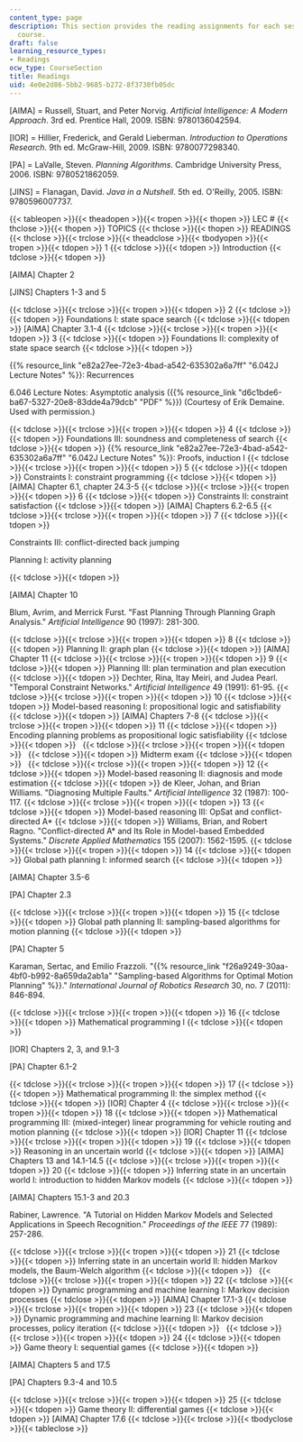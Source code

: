 ```yaml
---
content_type: page
description: This section provides the reading assignments for each session of the
  course.
draft: false
learning_resource_types:
- Readings
ocw_type: CourseSection
title: Readings
uid: 4e0e2d86-5bb2-9685-b272-8f3730fb05dc
---
```

\[AIMA\] = Russell, Stuart, and Peter Norvig. *Artificial Intelligence: A Modern Approach*. 3rd ed. Prentice Hall, 2009. ISBN: 9780136042594.

\[IOR\] = Hillier, Frederick, and Gerald Lieberman. *Introduction to Operations Research*. 9th ed. McGraw-Hill, 2009. ISBN: 9780077298340.

\[PA\] = LaValle, Steven. *Planning Algorithms*. Cambridge University Press, 2006. ISBN: 9780521862059.

\[JINS\] = Flanagan, David. *Java in a Nutshell*. 5th ed. O'Reilly, 2005. ISBN: 9780596007737.

{{< tableopen >}}{{< theadopen >}}{{< tropen >}}{{< thopen >}}
LEC #
{{< thclose >}}{{< thopen >}}
TOPICS
{{< thclose >}}{{< thopen >}}
READINGS
{{< thclose >}}{{< trclose >}}{{< theadclose >}}{{< tbodyopen >}}{{< tropen >}}{{< tdopen >}}
1
{{< tdclose >}}{{< tdopen >}}
Introduction
{{< tdclose >}}{{< tdopen >}}

\[AIMA\] Chapter 2

\[JINS\] Chapters 1-3 and 5

{{< tdclose >}}{{< trclose >}}{{< tropen >}}{{< tdopen >}}
2
{{< tdclose >}}{{< tdopen >}}
Foundations I: state space search
{{< tdclose >}}{{< tdopen >}}
\[AIMA\] Chapter 3.1-4
{{< tdclose >}}{{< trclose >}}{{< tropen >}}{{< tdopen >}}
3
{{< tdclose >}}{{< tdopen >}}
Foundations II: complexity of state space search
{{< tdclose >}}{{< tdopen >}}

{{% resource_link "e82a27ee-72e3-4bad-a542-635302a6a7ff" "6.042J Lecture Notes" %}}: Recurrences

6.046 Lecture Notes: Asymptotic analysis ({{% resource_link "d6c1bde6-ba67-5327-20e8-83dde4a79dcb" "PDF" %}}) (Courtesy of Erik Demaine. Used with permission.)

{{< tdclose >}}{{< trclose >}}{{< tropen >}}{{< tdopen >}}
4
{{< tdclose >}}{{< tdopen >}}
Foundations III: soundness and completeness of search
{{< tdclose >}}{{< tdopen >}}
{{% resource_link "e82a27ee-72e3-4bad-a542-635302a6a7ff" "6.042J Lecture Notes" %}}: Proofs, induction I
{{< tdclose >}}{{< trclose >}}{{< tropen >}}{{< tdopen >}}
5
{{< tdclose >}}{{< tdopen >}}
Constraints I: constraint programming
{{< tdclose >}}{{< tdopen >}}
\[AIMA\] Chapter 6.1, chapter 24.3-5
{{< tdclose >}}{{< trclose >}}{{< tropen >}}{{< tdopen >}}
6
{{< tdclose >}}{{< tdopen >}}
Constraints II: constraint satisfaction
{{< tdclose >}}{{< tdopen >}}
\[AIMA\] Chapters 6.2-6.5
{{< tdclose >}}{{< trclose >}}{{< tropen >}}{{< tdopen >}}
7
{{< tdclose >}}{{< tdopen >}}

Constraints III: conflict-directed back jumping

Planning I: activity planning

{{< tdclose >}}{{< tdopen >}}

\[AIMA\] Chapter 10

Blum, Avrim, and Merrick Furst. "Fast Planning Through Planning Graph Analysis." *Artificial Intelligence* 90 (1997): 281-300.

{{< tdclose >}}{{< trclose >}}{{< tropen >}}{{< tdopen >}}
8
{{< tdclose >}}{{< tdopen >}}
Planning II: graph plan
{{< tdclose >}}{{< tdopen >}}
\[AIMA\] Chapter 11
{{< tdclose >}}{{< trclose >}}{{< tropen >}}{{< tdopen >}}
9
{{< tdclose >}}{{< tdopen >}}
Planning III: plan termination and plan execution
{{< tdclose >}}{{< tdopen >}}
Dechter, Rina, Itay Meiri, and Judea Pearl. "Temporal Constraint Networks." *Artificial Intelligence* 49 (1991): 61-95.
{{< tdclose >}}{{< trclose >}}{{< tropen >}}{{< tdopen >}}
10
{{< tdclose >}}{{< tdopen >}}
Model-based reasoning I: propositional logic and satisfiability
{{< tdclose >}}{{< tdopen >}}
\[AIMA\] Chapters 7-8
{{< tdclose >}}{{< trclose >}}{{< tropen >}}{{< tdopen >}}
11
{{< tdclose >}}{{< tdopen >}}
Encoding planning problems as propositional logic satisfiability
{{< tdclose >}}{{< tdopen >}}
 
{{< tdclose >}}{{< trclose >}}{{< tropen >}}{{< tdopen >}}
 
{{< tdclose >}}{{< tdopen >}}
Midterm exam
{{< tdclose >}}{{< tdopen >}}
 
{{< tdclose >}}{{< trclose >}}{{< tropen >}}{{< tdopen >}}
12
{{< tdclose >}}{{< tdopen >}}
Model-based reasoning II: diagnosis and mode estimation
{{< tdclose >}}{{< tdopen >}}
de Kleer, Johan, and Brian Williams. "Diagnosing Multiple Faults." *Artificial Intelligence* 32 (1987): 100-117.
{{< tdclose >}}{{< trclose >}}{{< tropen >}}{{< tdopen >}}
13
{{< tdclose >}}{{< tdopen >}}
Model-based reasoning III: OpSat and conflict-directed A\*
{{< tdclose >}}{{< tdopen >}}
Williams, Brian, and Robert Ragno. "Conflict-directed A\* and Its Role in Model-based Embedded Systems." *Discrete Applied Mathematics* 155 (2007): 1562-1595.
{{< tdclose >}}{{< trclose >}}{{< tropen >}}{{< tdopen >}}
14
{{< tdclose >}}{{< tdopen >}}
Global path planning I: informed search
{{< tdclose >}}{{< tdopen >}}

\[AIMA\] Chapter 3.5-6

\[PA\] Chapter 2.3

{{< tdclose >}}{{< trclose >}}{{< tropen >}}{{< tdopen >}}
15
{{< tdclose >}}{{< tdopen >}}
Global path planning II: sampling-based algorithms for motion planning
{{< tdclose >}}{{< tdopen >}}

\[PA\] Chapter 5

Karaman, Sertac, and Emilio Frazzoli. "{{% resource_link "f26a9249-30aa-4bf0-b992-8a659da2ab1a" "Sampling-based Algorithms for Optimal Motion Planning" %}}." *International Journal of Robotics Research* 30, no. 7 (2011): 846-894.

{{< tdclose >}}{{< trclose >}}{{< tropen >}}{{< tdopen >}}
16
{{< tdclose >}}{{< tdopen >}}
Mathematical programming I
{{< tdclose >}}{{< tdopen >}}

\[IOR\] Chapters 2, 3, and 9.1-3

\[PA\] Chapter 6.1-2

{{< tdclose >}}{{< trclose >}}{{< tropen >}}{{< tdopen >}}
17
{{< tdclose >}}{{< tdopen >}}
Mathematical programming II: the simplex method
{{< tdclose >}}{{< tdopen >}}
\[IOR\] Chapter 4
{{< tdclose >}}{{< trclose >}}{{< tropen >}}{{< tdopen >}}
18
{{< tdclose >}}{{< tdopen >}}
Mathematical programming III: (mixed-integer) linear programming for vehicle routing and motion planning
{{< tdclose >}}{{< tdopen >}}
\[IOR\] Chapter 11
{{< tdclose >}}{{< trclose >}}{{< tropen >}}{{< tdopen >}}
19
{{< tdclose >}}{{< tdopen >}}
Reasoning in an uncertain world
{{< tdclose >}}{{< tdopen >}}
\[AIMA\] Chapters 13 and 14.1-14.5
{{< tdclose >}}{{< trclose >}}{{< tropen >}}{{< tdopen >}}
20
{{< tdclose >}}{{< tdopen >}}
Inferring state in an uncertain world I: introduction to hidden Markov models
{{< tdclose >}}{{< tdopen >}}

\[AIMA\] Chapters 15.1-3 and 20.3

Rabiner, Lawrence. "A Tutorial on Hidden Markov Models and Selected Applications in Speech Recognition." *Proceedings of the IEEE* 77 (1989): 257-286.

{{< tdclose >}}{{< trclose >}}{{< tropen >}}{{< tdopen >}}
21
{{< tdclose >}}{{< tdopen >}}
Inferring state in an uncertain world II: hidden Markov models, the Baum-Welch algorithm
{{< tdclose >}}{{< tdopen >}}
 
{{< tdclose >}}{{< trclose >}}{{< tropen >}}{{< tdopen >}}
22
{{< tdclose >}}{{< tdopen >}}
Dynamic programming and machine learning I: Markov decision processes
{{< tdclose >}}{{< tdopen >}}
\[AIMA\] Chapter 17.1-3
{{< tdclose >}}{{< trclose >}}{{< tropen >}}{{< tdopen >}}
23
{{< tdclose >}}{{< tdopen >}}
Dynamic programming and machine learning II: Markov decision processes, policy iteration
{{< tdclose >}}{{< tdopen >}}
 
{{< tdclose >}}{{< trclose >}}{{< tropen >}}{{< tdopen >}}
24
{{< tdclose >}}{{< tdopen >}}
Game theory I: sequential games
{{< tdclose >}}{{< tdopen >}}

\[AIMA\] Chapters 5 and 17.5

\[PA\] Chapters 9.3-4 and 10.5

{{< tdclose >}}{{< trclose >}}{{< tropen >}}{{< tdopen >}}
25
{{< tdclose >}}{{< tdopen >}}
Game theory II: differential games
{{< tdclose >}}{{< tdopen >}}
\[AIMA\] Chapter 17.6
{{< tdclose >}}{{< trclose >}}{{< tbodyclose >}}{{< tableclose >}}